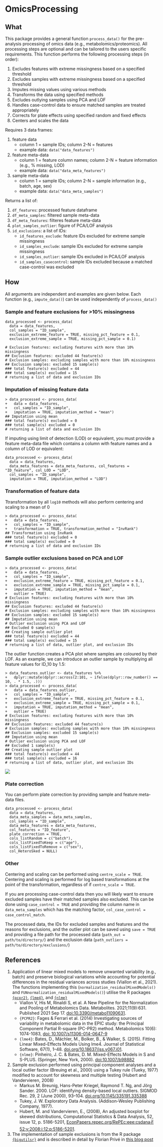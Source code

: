 # OmicsProcessing

## What
This package provides a general function `process_data()` for the pre-analysis processing of omics data (e.g., metabolomics/proteomics). All processing steps are optional and can be tailored to the users specific requirements. This function performs the following processing steps (in order):

1. Excludes features with extreme missingness based on a specified threshold
2. Excludes samples with extreme missingness based on a specified threshold
3. Imputes missing values using various methods
4. Transforms the data using specified methods
5. Excludes outlying samples using PCA and LOF
6. Handles case-control data to ensure matched samples are treated appropriately
7. Corrects for plate effects using specified random and fixed effects
8. Centers and scales the data

Requires 3 data frames:

1. feature data
    * column 1 = sample IDs; column 2-N = features
    * example data: `data("data_features")`
2. feature meta-data
    * column 1 = feature column names; column 2-N = feature information (e.g., % missing, LOD)
    * example data: `data("data_meta_features")`
3. sample meta-data
    * column 1 = sample IDs; column 2-N = sample information (e.g., batch, age, sex)
    * example data: `data("data_meta_samples")`
    
Returns a list of:

1. `df_features`: processed feature dataframe
2. `df_meta_samples`: filtered sample meta-data
3. `df_meta_features`: filteres feature meta-data
4. `plot_samples_outlier`: figure of PCA/LOF analysis
5. `id_exclusions`: a list of IDs:
    * `id_features_exclude`: feature IDs excluded for extreme sample missingness
    * `id_samples_exclude`: sample IDs excluded for extreme sample missingness
    * `id_samples_outlier`: sample IDs excluded in PCA/LOF analysis
    * `id_samples_casecontrol`: sample IDs excluded because a matched case-control was excluded

## How
All arguments are independent and examples are given below. Each function (e.g., `impute_data()`) can be used independently of `process_data()`

### Sample and feature exclusions for >10% missingness

```
data_processed <- process_data(
  data = data_features, 
  col_samples = "ID_sample", 
  exclusion_extreme_feature = TRUE, missing_pct_feature = 0.1,
  exclusion_extreme_sample = TRUE, missing_pct_sample = 0.1)

# Exclusion features: excluding features with more than 10% missingness 
## Exclusion features: excluded 44 feature(s) 
# Exclusion samples: excluding samples with more than 10% missingness 
## Exclusion samples: excluded 15 sample(s) 
### total feature(s) excluded = 44 
### total sample(s) excluded = 15 
# returning a list of data and exclusion IDs
```

### Imputation of missing feature data

```
> data_processed <- process_data(
+   data = data_features, 
+   col_samples = "ID_sample", 
+   imputation = TRUE, imputation_method = "mean")
## Imputation using mean 
### total feature(s) excluded = 0 
### total sample(s) excluded = 0 
# returning a list of data and exclusion IDs
```

If imputing using limit of detection (LOD) or equivalent, you must provide a feature meta-data file which contains a column with feature names and a column of LOD or equivalent:

```
data_processed <- process_data(
  data = data_features, 
  data_meta_features = data_meta_features, col_features = "ID_feature", col_LOD = "LOD",
  col_samples = "ID_sample", 
  imputation = TRUE, imputation_method = "LOD")
```

### Transformation of feature data
Ttransformation by all `log10` methods will also perform centering and scaling to a mean of 0

```
> data_processed <- process_data(
+   data = data_features, 
+   col_samples = "ID_sample", 
+   transformation = TRUE, transformation_method = "InvRank")
## Transformation using InvRank 
### total feature(s) excluded = 0 
### total sample(s) excluded = 0 
# returning a list of data and exclusion IDs
```

### Sample outlier exclusions based on PCA and LOF

```
> data_processed <- process_data(
+   data = data_features, 
+   col_samples = "ID_sample", 
+   exclusion_extreme_feature = TRUE, missing_pct_feature = 0.1,
+   exclusion_extreme_sample = TRUE, missing_pct_sample = 0.1,
+   imputation = TRUE, imputation_method = "mean",
+   outlier = TRUE)
# Exclusion features: excluding features with more than 10% missingness 
## Exclusion features: excluded 44 feature(s) 
# Exclusion samples: excluding samples with more than 10% missingness 
## Exclusion samples: excluded 15 sample(s) 
## Imputation using mean 
# Outlier exclusion using PCA and LOF 
## Excluded 0 sample(s)
## Creating sample outlier plot
### total feature(s) excluded = 44 
### total sample(s) excluded = 15 
# returning a list of data, outlier plot, and exclusion IDs
```

The outlier function creates a PCA plot where samples are coloured by their LOF. As an example, we can introduce an outlier sample by multiplying all feature values for ID_10 by 1.5:

```
> data_features_outlier <- data_features %>%
+   dplyr::mutate(dplyr::across(2:101, ~ ifelse(dplyr::row_number() == 10, . * 1.5, .)))
> data_processed <- process_data(
+   data = data_features_outlier,
+   col_samples = "ID_sample", 
+   exclusion_extreme_feature = TRUE, missing_pct_feature = 0.1,
+   exclusion_extreme_sample = TRUE, missing_pct_sample = 0.1,
+   imputation = TRUE, imputation_method = "mean",
+   outlier = TRUE)
# Exclusion features: excluding features with more than 10% missingness 
## Exclusion features: excluded 44 feature(s) 
# Exclusion samples: excluding samples with more than 10% missingness 
## Exclusion samples: excluded 15 sample(s) 
## Imputation using mean 
# Outlier exclusion using PCA and LOF 
## Excluded 1 sample(s)
## Creating sample outlier plot
### total feature(s) excluded = 44 
### total sample(s) excluded = 16 
# returning a list of data, outlier plot, and exclusion IDs
```
![](inst/outlier-example.png)

### Plate correction
You can perform plate correction by providing sample and feature meta-data files.

```
data_processed <- process_data(
  data = data_features, 
  data_meta_samples = data_meta_samples,
  col_samples = "ID_sample", 
  data_meta_features = data_meta_features,
  col_features = "ID_feature",
  plate_correction = TRUE, 
  cols_listRandom = c("batch"), 
  cols_listFixedToKeep = c("age"), 
  cols_listFixedToRemove = c("sex"), 
  col_HeteroSked = NULL)
```



### Other
Centering and scaling can be performed using `centre_scale = TRUE`. Centering and scaling is performed for log based transformations at the point of the transformation, regardless of if `centre_scale = TRUE`. 

If you are processing case-control data then you will likely want to ensure excluded samples have their matched samples also excluded. This can be done using `case_control = TRUE` and providing the column name in `data_meta_samples` which has the matching factor, `col_case_control = case_control_match`.

The processed data, the IDs for excluded samples and features and the reasons for exclusions, and the outlier plot can be saved using `save = TRUE` and providing a file path for the processed data (`path_out = path/to/directory/`) and the exclusion data (`path_outliers = path/to/directory/exclusions/`)

## References

1. Application of linear mixed models to remove unwanted variability (e.g., batch) and preserve biological variations while accounting for potential differences in the residual variances across studies (Viallon et al., 2021). The functions implementing this (`normalization_residualMixedModels()` and `FUNnormalization_residualMixedModels()`) utilise the R packages [`{pcpr2}`](https://github.com/JoeRothwell/pcpr2), [`{lme4}`](https://github.com/lme4/lme4), and [`{nlme}`](https://cran.r-project.org/web/packages/nlme/index.html) 
    * Viallon V, His M, Rinaldi S, et al. A New Pipeline for the Normalization and Pooling of Metabolomics Data. Metabolites. 2021;11(9):631. Published 2021 Sep 17. [doi:10.3390/metabo11090631](https://pmc.ncbi.nlm.nih.gov/articles/PMC8467830/).
    * `{PCPR2}`: Fages & Ferrari et al. (2014) Investigating sources of variability in metabolomic data in the EPIC study: the Principal Component Partial R-square (PC-PR2) method. Metabolomics 10(6): 1074-1083, [doi: 10.1007/s11306-014-0647-9](https://link.springer.com/article/10.1007/s11306-014-0647-9)
    * `{lme4}`: Bates, D., Mächler, M., Bolker, B., & Walker, S. (2015). Fitting Linear Mixed-Effects Models Using lme4. Journal of Statistical Software, 67(1), 1–48. [doi.org/10.18637/jss.v067.i01](https://www.jstatsoft.org/article/view/v067i01).
    * `{nlme}`: Pinheiro, J. C. & Bates, D. M. Mixed-Effects Models in S and S-PLUS. (Springer, New York, 2000). [doi:10.1007/b98882](https://link.springer.com/book/10.1007/b98882)
2. Sample exclusion performed using principal component analyses and a local outlier factor (Breuing et al., 2000) using a Tukey rule (Tueky, 1977) modified to account for skewness and multiple testing (Hubert and Vandervieren, 2008)
    * Markus M. Breunig, Hans-Peter Kriegel, Raymond T. Ng, and Jörg Sander. 2000. LOF: identifying density-based local outliers. SIGMOD Rec. 29, 2 (June 2000), 93–104. [doi.org/10.1145/335191.335388](https://dl.acm.org/doi/10.1145/335191.335388)
    * Tukey, J. W. Exploratory Data Analysis. (Addison-Wesley Publishing Company, 1977).
    * Hubert, M. and Vandervieren, E., (2008), An adjusted boxplot for skewed distributions, Computational Statistics & Data Analysis, 52, issue 12, p. 5186-5201, [EconPapers.repec.org/RePEc:eee:csdana:v:52:y:2008:i:12:p:5186-5201](https://EconPapers.repec.org/RePEc:eee:csdana:v:52:y:2008:i:12:p:5186-5201).
3. The implementation of sample exclusions is from the R package [`{bigutilsr}`](https://github.com/privefl/bigutilsr) and is described in detail by Florian Privé in [this blog post](https://privefl.github.io/blog/detecting-outlier-samples-in-pca/)

